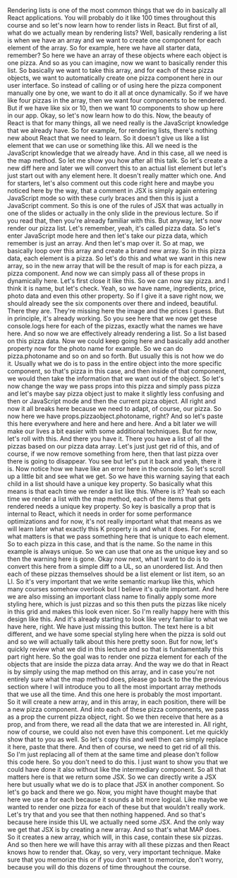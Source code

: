 Rendering lists is one of the most common things
that we do in basically all React applications.
You will probably do it like 100 times
throughout this course
and so let's now learn how to render lists in React.
But first of all, what do we actually mean
by rendering lists?
Well, basically rendering a list is when we have an array
and we want to create one component
for each element of the array.
So for example, here we have all starter data, remember?
So here we have an array of these objects
where each object is one pizza.
And so as you can imagine,
now we want to basically render this list.
So basically we want to take this array,
and for each of these pizza objects,
we want to automatically create one pizza component here
in our user interface.
So instead of calling or of using here
the pizza component manually one by one,
we want to do it all at once dynamically.
So if we have like four pizzas in the array,
then we want four components to be rendered.
But if we have like six or 10,
then we want 10 components to show up here in our app.
Okay, so let's now learn how to do this.
Now, the beauty of React is that for many things,
all we need really is the JavaScript knowledge
that we already have.
So for example, for rendering lists,
there's nothing new about React that we need to learn.
So it doesn't give us like a list element that we can use
or something like this.
All we need is the JavaScript knowledge
that we already have.
And in this case, all we need is the map method.
So let me show you how after all this talk.
So let's create a new diff here
and later we will convert this to an actual list element
but let's just start out with any element here.
It doesn't really matter which one.
And for starters, let's also comment out this code
right here and maybe you noticed here by the way,
that a comment in JSX is simply again
entering JavaScript mode so with these curly braces
and then this is just a JavaScript comment.
So this is one of the rules of JSX that was actually
in one of the slides
or actually in the only slide in the previous lecture.
So if you read that, then you're already familiar with this.
But anyway, let's now render our pizza list.
Let's remember, yeah, it's called pizza data.
So let's enter JavaScript mode here
and then let's take our pizza data,
which remember is just an array.
And then let's map over it.
So at map, we basically loop over this array
and create a brand new array.
So in this pizza data, each element is a pizza.
So let's do this and what we want in this new array,
so in the new array that will be the result of map
is for each pizza, a pizza component.
And now we can simply pass all of these props
in dynamically here.
Let's first close it like this.
So we can now say pizza. and I think it is name,
but let's check.
Yeah, so we have name, ingredients, price, photo data
and even this other property.
So if I give it a save right now,
we should already see the six components over there
and indeed, beautiful.
There they are.
They're missing here the image and the prices I guess.
But in principle, it's already working.
So you see here that we now get these console.logs here
for each of the pizzas, exactly what the names we have here.
And so now we are effectively already rendering a list.
So a list based on this pizza data.
Now we could keep going here
and basically add another property now
for the photo name for example.
So we can do pizza.photoname and so on and so forth.
But usually this is not how we do it.
Usually what we do is to pass in the entire object
into the more specific component,
so that's pizza in this case,
and then inside of that component, we would then
take the information that we want out of the object.
So let's now change the way we pass props into this pizza
and simply pass pizza and let's maybe say pizza object
just to make it slightly less confusing
and then or JavaScript mode
and then the current pizza object.
All right and now it all breaks here
because we need to adapt, of course, our pizza.
So now here we have props.pizzaobject.photoname, right?
And so let's paste this here everywhere
and here and here and here.
And a bit later we will make our lives a bit easier
with some additional techniques.
But for now, let's roll with this.
And there you have it.
There you have a list of all the pizzas
based on our pizza data array.
Let's just just get rid of this,
and of course, if we now remove something from here,
then that last pizza over there is going to disappear.
You see but let's put it back and yeah, there it is.
Now notice how we have like an error here in the console.
So let's scroll up a little bit and see what we get.
So we have this warning saying that each child
in a list should have a unique key property.
So basically what this means is that each time we render
a list like this.
Where is it?
Yeah so each time we render a list with the map method,
each of the items that gets rendered
needs a unique key property.
So key is basically a prop that is internal to React,
which it needs in order for some performance optimizations
and for now, it's not really important what that means
as we will learn later what exactly this K property is
and what it does.
For now, what matters is that we pass something here
that is unique to each element.
So to each pizza in this case, and that is the name.
So the name in this example is always unique.
So we can use that one as the unique key
and so then the warning here is gone.
Okay now next, what I want to do is to convert this here
from a simple diff to a UL, so an unordered list.
And then each of these pizzas themselves
should be a list element or list item, so an LI.
So it's very important that we write semantic markup
like this, which many courses somehow overlook
but I believe it's quite important.
And here we are also missing an important class name
to finally apply some more styling here,
which is just pizzas
and so this then puts the pizzas like nicely
in this grid and makes this look even nicer.
So I'm really happy here with this design like this.
And it's already starting to look like very familiar
to what we have here, right.
We have just missing this button.
The text here is a bit different, and we have
some special styling here when the pizza is sold out
and so we will actually talk about this here pretty soon.
But for now, let's quickly review what we did
in this lecture
and so that is fundamentally this part right here.
So the goal was to render one pizza element
for each of the objects that are inside
the pizza data array.
And the way we do that in React is by simply using
the map method on this array,
and in case you're not entirely sure
what the map method does, please go back
to the the previous section where I will introduce you
to all the most important array methods
that we use all the time.
And this one here is probably the most important.
So it will create a new array,
and in this array, in each position,
there will be a new pizza component.
And into each of these pizza components,
we pass as a prop the current pizza object, right.
So we then receive that here as a prop, and from there,
we read all the data that we are interested in.
All right, now of course, we could also not even have
this component.
Let me quickly show that to you as well.
So let's copy this
and well then can simply replace it here, paste that there.
And then of course, we need to get rid of all this.
So I'm just replacing all of them at the same time
and please don't follow this code here.
So you don't need to do this.
I just want to show you that we could have done it also
without like the intermediary component.
So all that matters here is that we return some JSX.
So we can directly write a JSX here
but usually what we do is to place that JSX
in another component.
So let's go back and there we go.
Now, you might have thought maybe that here we use
a for each because it sounds a bit more logical.
Like maybe we wanted to render one pizza for each of these
but that wouldn't really work.
Let's try that and you see that then nothing happened.
And so that's because here inside this UL
we actually need some JSX.
And the only way we get that JSX is by creating a new array.
And so that's what MAP does.
So it creates a new array, which will, in this case,
contain these six pizzas.
And so then here we will have this array
with all these pizzas and then React knows
how to render that.
Okay, so very, very important technique.
Make sure that you memorize this
or if you don't want to memorize, don't worry,
because you will do this dozens of time
throughout the course.
